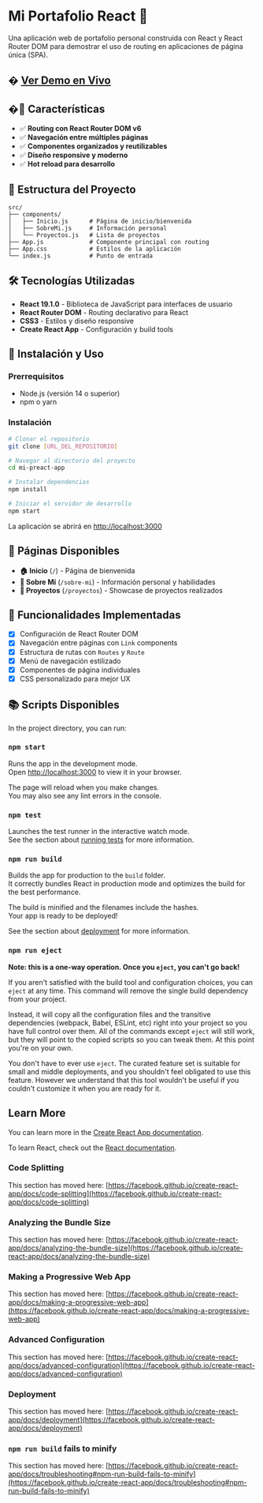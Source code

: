 # Mi Portafolio React 🚀

Una aplicación web de portafolio personal construida con React y React Router DOM para demostrar el uso de routing en aplicaciones de página única (SPA).

## � **[Ver Demo en Vivo](https://sony2025.github.io/react-routing-portfolio/)**

## �🌟 Características

- ✅ **Routing con React Router DOM v6**
- ✅ **Navegación entre múltiples páginas**
- ✅ **Componentes organizados y reutilizables**
- ✅ **Diseño responsive y moderno**
- ✅ **Hot reload para desarrollo**

## 📁 Estructura del Proyecto

```
src/
├── components/
│   ├── Inicio.js      # Página de inicio/bienvenida
│   ├── SobreMi.js     # Información personal
│   └── Proyectos.js   # Lista de proyectos
├── App.js             # Componente principal con routing
├── App.css            # Estilos de la aplicación
└── index.js           # Punto de entrada
```

## 🛠️ Tecnologías Utilizadas

- **React 19.1.0** - Biblioteca de JavaScript para interfaces de usuario
- **React Router DOM** - Routing declarativo para React
- **CSS3** - Estilos y diseño responsive
- **Create React App** - Configuración y build tools

## 🚀 Instalación y Uso

### Prerrequisitos
- Node.js (versión 14 o superior)
- npm o yarn

### Instalación
```bash
# Clonar el repositorio
git clone [URL_DEL_REPOSITORIO]

# Navegar al directorio del proyecto
cd mi-preact-app

# Instalar dependencias
npm install

# Iniciar el servidor de desarrollo
npm start
```

La aplicación se abrirá en [http://localhost:3000](http://localhost:3000)

## 📱 Páginas Disponibles

- **🏠 Inicio** (`/`) - Página de bienvenida
- **👤 Sobre Mí** (`/sobre-mi`) - Información personal y habilidades  
- **💼 Proyectos** (`/proyectos`) - Showcase de proyectos realizados

## 🎯 Funcionalidades Implementadas

- [x] Configuración de React Router DOM
- [x] Navegación entre páginas con `Link` components
- [x] Estructura de rutas con `Routes` y `Route`
- [x] Menú de navegación estilizado
- [x] Componentes de página individuales
- [x] CSS personalizado para mejor UX

## 📚 Scripts Disponibles

In the project directory, you can run:

### `npm start`

Runs the app in the development mode.\
Open [http://localhost:3000](http://localhost:3000) to view it in your browser.

The page will reload when you make changes.\
You may also see any lint errors in the console.

### `npm test`

Launches the test runner in the interactive watch mode.\
See the section about [running tests](https://facebook.github.io/create-react-app/docs/running-tests) for more information.

### `npm run build`

Builds the app for production to the `build` folder.\
It correctly bundles React in production mode and optimizes the build for the best performance.

The build is minified and the filenames include the hashes.\
Your app is ready to be deployed!

See the section about [deployment](https://facebook.github.io/create-react-app/docs/deployment) for more information.

### `npm run eject`

**Note: this is a one-way operation. Once you `eject`, you can't go back!**

If you aren't satisfied with the build tool and configuration choices, you can `eject` at any time. This command will remove the single build dependency from your project.

Instead, it will copy all the configuration files and the transitive dependencies (webpack, Babel, ESLint, etc) right into your project so you have full control over them. All of the commands except `eject` will still work, but they will point to the copied scripts so you can tweak them. At this point you're on your own.

You don't have to ever use `eject`. The curated feature set is suitable for small and middle deployments, and you shouldn't feel obligated to use this feature. However we understand that this tool wouldn't be useful if you couldn't customize it when you are ready for it.

## Learn More

You can learn more in the [Create React App documentation](https://facebook.github.io/create-react-app/docs/getting-started).

To learn React, check out the [React documentation](https://reactjs.org/).

### Code Splitting

This section has moved here: [https://facebook.github.io/create-react-app/docs/code-splitting](https://facebook.github.io/create-react-app/docs/code-splitting)

### Analyzing the Bundle Size

This section has moved here: [https://facebook.github.io/create-react-app/docs/analyzing-the-bundle-size](https://facebook.github.io/create-react-app/docs/analyzing-the-bundle-size)

### Making a Progressive Web App

This section has moved here: [https://facebook.github.io/create-react-app/docs/making-a-progressive-web-app](https://facebook.github.io/create-react-app/docs/making-a-progressive-web-app)

### Advanced Configuration

This section has moved here: [https://facebook.github.io/create-react-app/docs/advanced-configuration](https://facebook.github.io/create-react-app/docs/advanced-configuration)

### Deployment

This section has moved here: [https://facebook.github.io/create-react-app/docs/deployment](https://facebook.github.io/create-react-app/docs/deployment)

### `npm run build` fails to minify

This section has moved here: [https://facebook.github.io/create-react-app/docs/troubleshooting#npm-run-build-fails-to-minify](https://facebook.github.io/create-react-app/docs/troubleshooting#npm-run-build-fails-to-minify)
